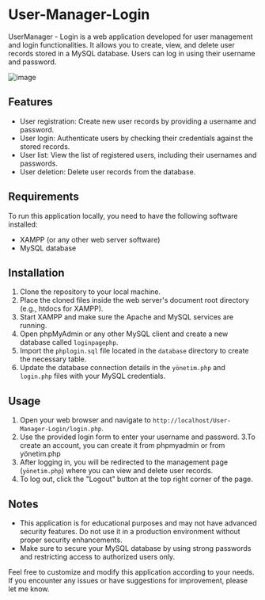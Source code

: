# User-Manager-Login

UserManager - Login is a web application developed for user management and login functionalities. It allows you to create, view, and delete user records stored in a MySQL database. Users can log in using their username and password.

![image](https://github.com/0MeMo07/User-Manager-Login/assets/103096364/b1dd8331-792a-4935-9649-569838634df7)

## Features

- User registration: Create new user records by providing a username and password.
- User login: Authenticate users by checking their credentials against the stored records.
- User list: View the list of registered users, including their usernames and passwords.
- User deletion: Delete user records from the database.

## Requirements

To run this application locally, you need to have the following software installed:

- XAMPP (or any other web server software)
- MySQL database

## Installation

1. Clone the repository to your local machine.
2. Place the cloned files inside the web server's document root directory (e.g., htdocs for XAMPP).
3. Start XAMPP and make sure the Apache and MySQL services are running.
4. Open phpMyAdmin or any other MySQL client and create a new database called `loginpagephp`.
5. Import the `phplogin.sql` file located in the `database` directory to create the necessary table.
6. Update the database connection details in the `yönetim.php` and `login.php` files with your MySQL credentials.

## Usage

1. Open your web browser and navigate to `http://localhost/User-Manager-Login/login.php`.
2. Use the provided login form to enter your username and password.
3.To create an account, you can create it from phpmyadmin or from yönetim.php
4. After logging in, you will be redirected to the management page (`yönetim.php`) where you can view and delete user records.
5. To log out, click the "Logout" button at the top right corner of the page.

## Notes

- This application is for educational purposes and may not have advanced security features. Do not use it in a production environment without proper security enhancements.
- Make sure to secure your MySQL database by using strong passwords and restricting access to authorized users only.

Feel free to customize and modify this application according to your needs. If you encounter any issues or have suggestions for improvement, please let me know.
